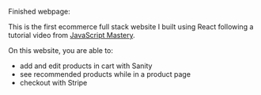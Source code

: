 Finished webpage: 

This is the first ecommerce full stack website I built using React following a tutorial video from [JavaScript Mastery](https://www.youtube.com/watch?v=4mOkFXyxfsU).

On this website, you are able to:
- add and edit products in cart with Sanity
- see recommended products while in a product page
- checkout with Stripe
